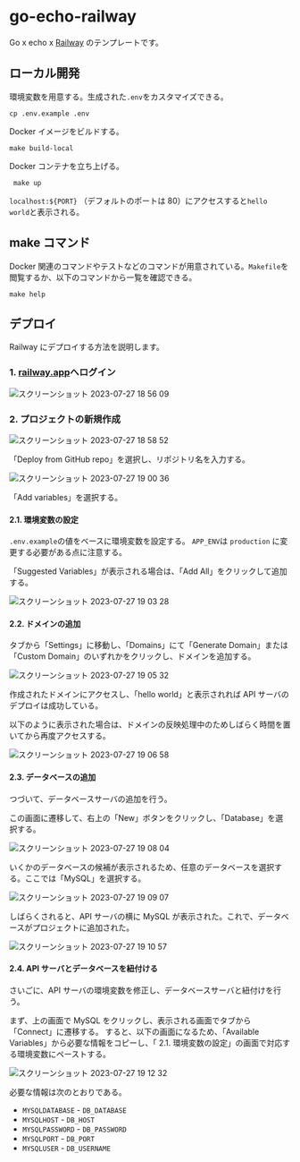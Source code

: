 # go-echo-railway

Go x echo x [Railway](https://railway.app/) のテンプレートです。

## ローカル開発

環境変数を用意する。生成された`.env`をカスタマイズできる。

```
cp .env.example .env
```

Docker イメージをビルドする。

```
make build-local
```

Docker コンテナを立ち上げる。

```
 make up
```

`localhost:${PORT}` （デフォルトのポートは 80）にアクセスすると`hello world`と表示される。

## make コマンド

Docker 関連のコマンドやテストなどのコマンドが用意されている。`Makefile`を閲覧するか、以下のコマンドから一覧を確認できる。

```
make help
```

## デプロイ

Railway にデプロイする方法を説明します。

### 1. [railway.app](https://railway.app/)へログイン

![スクリーンショット 2023-07-27 18 56 09](https://github.com/yuuumiravy/go-echo-railway/assets/73621966/62a5fbab-5ef7-4db7-9496-68aa77a97dca)

### 2. プロジェクトの新規作成

![スクリーンショット 2023-07-27 18 58 52](https://github.com/yuuumiravy/go-echo-railway/assets/73621966/6c314ed2-8c30-4d53-8c58-2c92714f5ac4)

「Deploy from GitHub repo」を選択し、リポジトリ名を入力する。

![スクリーンショット 2023-07-27 19 00 36](https://github.com/yuuumiravy/go-echo-railway/assets/73621966/7fb7b400-d49a-4da7-86fc-96eaa24b34fb)

「Add variables」を選択する。

#### 2.1. 環境変数の設定

`.env.example`の値をベースに環境変数を設定する。
`APP_ENV`は `production` に変更する必要がある点に注意する。

「Suggested Variables」が表示される場合は、「Add All」をクリックして追加する。

![スクリーンショット 2023-07-27 19 03 28](https://github.com/yuuumiravy/go-echo-railway/assets/73621966/374a027c-a21e-4ce2-9df4-410a3bcae34f)

#### 2.2. ドメインの追加

タブから「Settings」に移動し、「Domains」にて「Generate Domain」または「Custom Domain」のいずれかをクリックし、ドメインを追加する。

![スクリーンショット 2023-07-27 19 05 32](https://github.com/yuuumiravy/go-echo-railway/assets/73621966/0c9cadee-2ba0-4324-8a5a-291401cee2c7)

作成されたドメインにアクセスし、「hello world」と表示されれば API サーバのデプロイは成功している。

以下のように表示された場合は、ドメインの反映処理中のためしばらく時間を置いてから再度アクセスする。

![スクリーンショット 2023-07-27 19 06 58](https://github.com/yuuumiravy/go-echo-railway/assets/73621966/d0717cae-e3a0-48cb-977f-66811c188e25)

#### 2.3. データベースの追加

つづいて、データベースサーバの追加を行う。

この画面に遷移して、右上の「New」ボタンをクリックし、「Database」を選択する。

![スクリーンショット 2023-07-27 19 08 04](https://github.com/yuuumiravy/go-echo-railway/assets/73621966/42ea4817-b8bf-4126-878f-5fbe53110510)

いくかのデータベースの候補が表示されるため、任意のデータベースを選択する。ここでは「MySQL」を選択する。

![スクリーンショット 2023-07-27 19 09 07](https://github.com/yuuumiravy/go-echo-railway/assets/73621966/f613f64a-549b-477a-a6b8-acf1077ebe15)

しばらくされると、API サーバの横に MySQL が表示された。これで、データベースがプロジェクトに追加された。

![スクリーンショット 2023-07-27 19 10 57](https://github.com/yuuumiravy/go-echo-railway/assets/73621966/5ebd8cf0-5c9a-4b4a-8752-8c2166096840)

#### 2.4. API サーバとデータベースを紐付ける

さいごに、API サーバの環境変数を修正し、データベースサーバと紐付けを行う。

まず、上の画面で MySQL をクリックし、表示される画面でタブから「Connect」に遷移する。
すると、以下の画面になるため、「Available Variables」から必要な情報をコピーし、「
2.1. 環境変数の設定」の画面で対応する環境変数にペーストする。

![スクリーンショット 2023-07-27 19 12 32](https://github.com/yuuumiravy/go-echo-railway/assets/73621966/fcb17440-9002-4b98-bedb-369365d46740)

必要な情報は次のとおりである。

- `MYSQLDATABASE` - `DB_DATABASE`
- `MYSQLHOST` - `DB_HOST`
- `MYSQLPASSWORD` - `DB_PASSWORD`
- `MYSQLPORT` - `DB_PORT`
- `MYSQLUSER` - `DB_USERNAME`
